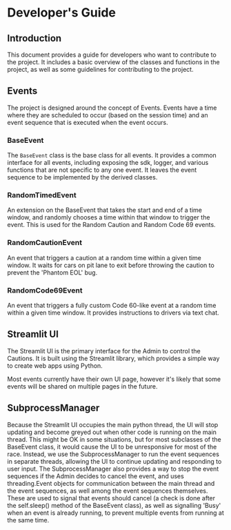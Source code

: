 # Developer's Guide
## Introduction
This document provides a guide for developers who want to contribute to the project. It includes a basic overview of the classes and functions in the project, as well as some guidelines for contributing to the project.

## Events
The project is designed around the concept of Events. Events have a time where they are scheduled to occur (based on the session time) and an event sequence that is executed when the event occurs.

### BaseEvent
The `BaseEvent` class is the base class for all events. It provides a common interface for all events, including exposing the sdk, logger, and various functions that are not specific to any one event. It leaves the event sequence to be implemented by the derived classes.

### RandomTimedEvent
An extension on the BaseEvent that takes the start and end of a time window, and randomly chooses a time within that window to trigger the event. This is used for the Random Caution and Random Code 69 events.

### RandomCautionEvent
An event that triggers a caution at a random time within a given time window. It waits for cars on pit lane to exit before throwing the caution to prevent the 'Phantom EOL' bug.

### RandomCode69Event
An event that triggers a fully custom Code 60-like event at a random time within a given time window. It provides instructions to drivers via text chat.

## Streamlit UI
The Streamlit UI is the primary interface for the Admin to control the Cautions. It is built using the Streamlit library, which provides a simple way to create web apps using Python.

Most events currently have their own UI page, however it's likely that some events will be shared on multiple pages in the future.

## SubprocessManager
Because the Streamlit UI occupies the main python thread, the UI will stop updating and become greyed out when other code is running on the main thread. This might be OK in some situations, but for most subclasses of the BaseEvent class, it would cause the UI to be unresponsive for most of the race. Instead, we use the SubprocessManager to run the event sequences in separate threads, allowing the UI to continue updating and responding to user input. The SubprocessManager also provides a way to stop the event sequences if the Admin decides to cancel the event, and uses threading.Event objects for communication between the main thread and the event sequences, as well among the event sequences themselves. These are used to signal that events should cancel (a check is done after the self.sleep() method of the BaseEvent class), as well as signalling 'Busy' when an event is already running, to prevent multiple events from running at the same time.